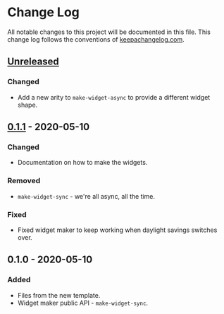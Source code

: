 # Change Log
All notable changes to this project will be documented in this file. This change log follows the conventions of [keepachangelog.com](http://keepachangelog.com/).

## [Unreleased]
### Changed
- Add a new arity to `make-widget-async` to provide a different widget shape.

## [0.1.1] - 2020-05-10
### Changed
- Documentation on how to make the widgets.

### Removed
- `make-widget-sync` - we're all async, all the time.

### Fixed
- Fixed widget maker to keep working when daylight savings switches over.

## 0.1.0 - 2020-05-10
### Added
- Files from the new template.
- Widget maker public API - `make-widget-sync`.

[Unreleased]: https://github.com/your-name/sclheme/compare/0.1.1...HEAD
[0.1.1]: https://github.com/your-name/sclheme/compare/0.1.0...0.1.1
